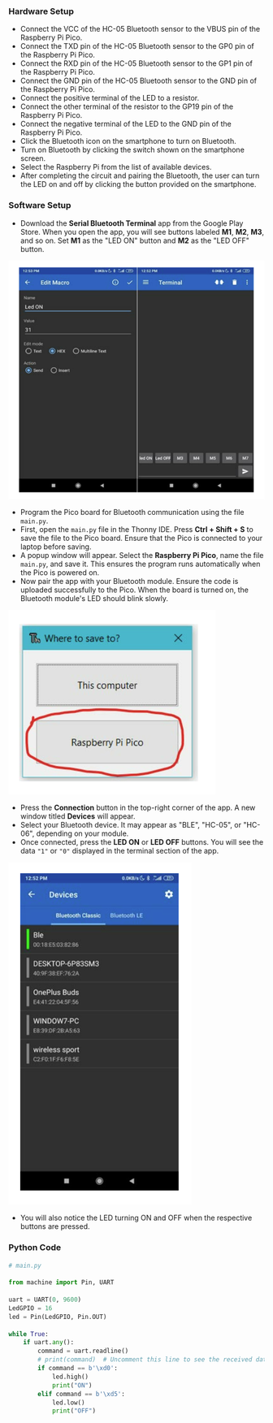 
### Hardware Setup

- Connect the VCC of the HC-05 Bluetooth sensor to the VBUS pin of the Raspberry Pi Pico.
- Connect the TXD pin of the HC-05 Bluetooth sensor to the GP0 pin of the Raspberry Pi Pico.
- Connect the RXD pin of the HC-05 Bluetooth sensor to the GP1 pin of the Raspberry Pi Pico.
- Connect the GND pin of the HC-05 Bluetooth sensor to the GND pin of the Raspberry Pi Pico.
- Connect the positive terminal of the LED to a resistor.
- Connect the other terminal of the resistor to the GP19 pin of the Raspberry Pi Pico.
- Connect the negative terminal of the LED to the GND pin of the Raspberry Pi Pico.
- Click the Bluetooth icon on the smartphone to turn on Bluetooth.
- Turn on Bluetooth by clicking the switch shown on the smartphone screen.
- Select the Raspberry Pi from the list of available devices.
- After completing the circuit and pairing the Bluetooth, the user can turn the LED on and off by clicking the button provided on the smartphone.



### Software Setup

- Download the **Serial Bluetooth Terminal** app from the Google Play Store. When you open the app, you will see buttons labeled **M1**, **M2**, **M3**, and so on. Set **M1** as the "LED ON" button and **M2** as the "LED OFF" button.

![Serial Bluetooth Terminal App](./images/exp8_2.png)

- Program the Pico board for Bluetooth communication using the file `main.py`.
- First, open the `main.py` file in the Thonny IDE. Press **Ctrl + Shift + S** to save the file to the Pico board. Ensure that the Pico is connected to your laptop before saving.
- A popup window will appear. Select the **Raspberry Pi Pico**, name the file `main.py`, and save it. This ensures the program runs automatically when the Pico is powered on.
- Now pair the app with your Bluetooth module. Ensure the code is uploaded successfully to the Pico. When the board is turned on, the Bluetooth module's LED should blink slowly.

![Bluetooth Pairing](./images/exp8_3.png)

- Press the **Connection** button in the top-right corner of the app. A new window titled **Devices** will appear.
- Select your Bluetooth device. It may appear as "BLE", "HC-05", or "HC-06", depending on your module.
- Once connected, press the **LED ON** or **LED OFF** buttons. You will see the data `"1"` or `"0"` displayed in the terminal section of the app.

![Bluetooth Terminal Data](./images/exp8_4.png)

- You will also notice the LED turning ON and OFF when the respective buttons are pressed.

### Python Code

```python
# main.py

from machine import Pin, UART

uart = UART(0, 9600)
LedGPIO = 16
led = Pin(LedGPIO, Pin.OUT)

while True:
    if uart.any():
        command = uart.readline()
        # print(command)  # Uncomment this line to see the received data
        if command == b'\xd0':
            led.high()
            print("ON")
        elif command == b'\xd5':
            led.low()
            print("OFF")
